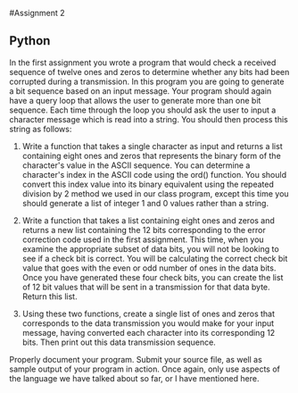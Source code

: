 #Assignment 2
## Python

In the first assignment you wrote a program that would check a received sequence of twelve ones and zeros to determine whether any bits had been corrupted during a transmission. In this program you are going to generate a bit sequence based on an input message. Your program should again have a query loop that allows the user to generate more than one bit sequence. Each time through the loop you should ask the user to input a character message which is read into a string. You should then process this string as follows:

1) Write a function that takes a single character as input and returns a list containing eight ones and zeros that represents the binary form of the character's value in the ASCII sequence. You can determine a character's index in the ASCII code using the ord() function. You should convert this index value into its binary equivalent using the repeated division by 2 method we used in our class program, except this time you should generate a list of integer 1 and 0 values rather than a string.

2) Write a function that takes a list containing eight ones and zeros and returns a new list containing the 12 bits corresponding to the error correction code used in the first assignment. This time, when you examine the appropriate subset of data bits, you will not be looking to see if a check bit is correct. You will be calculating the correct check bit value that goes with the even or odd number of ones in the data bits. Once you have generated these four check bits, you can create the list of 12 bit values that will be sent in a transmission for that data byte. Return this list.

3) Using these two functions, create a single list of ones and zeros that corresponds to the data transmission you would make for your input message, having converted each character into its corresponding 12 bits. Then print out this data transmission sequence.

Properly document your program. Submit your source file, as well as sample output of your program in action. Once again, only use aspects of the language we have talked about so far, or I have mentioned here.
